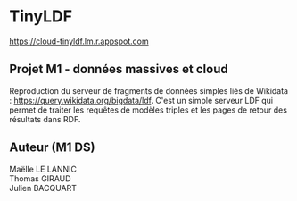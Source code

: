 # TinyLDF
https://cloud-tinyldf.lm.r.appspot.com

## Projet M1 - données massives et cloud 
Reproduction du serveur de fragments de données simples liés de Wikidata : https://query.wikidata.org/bigdata/ldf. C'est un simple serveur LDF qui permet de traiter les requêtes de modèles triples et les pages de retour des résultats dans RDF. 

## Auteur (M1 DS)
Maëlle LE LANNIC <br>
Thomas GIRAUD <br>
Julien BACQUART <br>